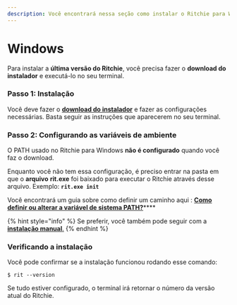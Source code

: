 ```yaml
---
description: Você encontrará nessa seção como instalar o Ritchie para Windows.
---
```


# Windows

Para instalar a **última versão do Ritchie**, você precisa  fazer o **download do instalador** e executá-lo no seu terminal. 

### Passo 1: Instalação

Você deve fazer o [**download do instalador**](https://commons-repo.ritchiecli.io/latest/ritchiecli.msi) e fazer as configurações necessárias. Basta seguir as instruções que aparecerem no seu terminal. 

###  Passo 2: Configurando as variáveis de ambiente

O PATH usado no Ritchie para Windows **não é configurado** quando você faz o download.  
  
Enquanto você não tem essa configuração, é preciso entrar na pasta em que o **arquivo** **rit.exe** foi baixado para executar o Ritchie através desse arquivo. Exemplo: **`rit.exe init`**

Você encontrará um guia sobre como definir um caminho aqui : [**Como definir ou alterar a variável de sistema PATH?**](https://www.java.com/en/download/help/path.xml)\*\*\*\*

{% hint style="info" %}
Se preferir, você também pode seguir com a [**instalação manual**.](manual-installation.md)
{% endhint %}

### Verificando a instalação 

Você pode confirmar se a instalação funcionou rodando esse comando: 

```text
$ rit --version
```

Se tudo estiver configurado, o terminal irá retornar o número da versão atual do Ritchie.

